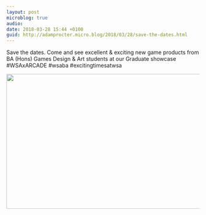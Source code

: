 ```yaml
---
layout: post
microblog: true
audio: 
date: 2018-03-28 15:44 +0100
guid: http://adamprocter.micro.blog/2018/03/28/save-the-dates.html
---
```

Save the dates. Come and see excellent & exciting new game products from BA (Hons) Games Design & Art students at our Graduate showcase #WSAxARCADE #wsaba #excitingtimesatwsa

<img src="http://discursive.adamprocter.co.uk/uploads/2018/7d1b6574c4.jpg" width="600" height="351" />
